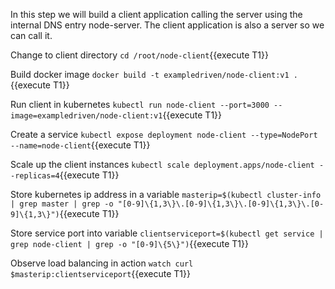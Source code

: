 In this step we will build a client application calling the server using the internal DNS entry node-server. The client application is also a server so we can call it.

Change to client directory `cd /root/node-client`{{execute T1}}

Build docker image `docker build -t exampledriven/node-client:v1 .`{{execute T1}}

Run client in kubernetes `kubectl run node-client --port=3000 --image=exampledriven/node-client:v1`{{execute T1}}

Create a service `kubectl expose deployment node-client --type=NodePort --name=node-client`{{execute T1}}

Scale up the client instances  `kubectl scale deployment.apps/node-client --replicas=4`{{execute T1}}

Store kubernetes ip address in a variable `masterip=$(kubectl cluster-info | grep master | grep -o "[0-9]\{1,3\}\.[0-9]\{1,3\}\.[0-9]\{1,3\}\.[0-9]\{1,3\}")`{{execute T1}}

Store service port into variable `clientserviceport=$(kubectl get service | grep node-client | grep -o "[0-9]\{5\}")`{{execute T1}}

Observe load balancing in action `watch curl $masterip:clientserviceport`{{execute T1}}